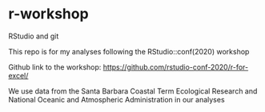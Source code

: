 # r-workshop
RStudio and git  

This repo is for my analyses following the RStudio::conf(2020) workshop  

Github link to the workshop: https://github.com/rstudio-conf-2020/r-for-excel/  

We use data from the Santa Barbara Coastal Term Ecological Research and National  Oceanic and Atmospheric Administration in our analyses

